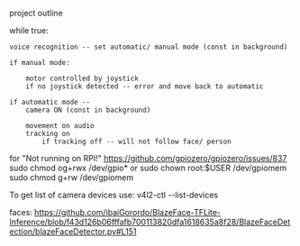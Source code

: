 project outline


while true:

    voice recognition -- set automatic/ manual mode (const in background)

    if manual mode:

        motor controlled by joystick 
        if no joystick detected -- error and move back to automatic

    if automatic mode --
        camera ON (const in background)

        movement on audio
        tracking on
            if tracking off -- will not follow face/ person


for "Not running on RPI!" https://github.com/gpiozero/gpiozero/issues/837
sudo chmod og+rwx /dev/gpio*
or 
sudo chown root:$USER /dev/gpiomem
sudo chmod g+rw /dev/gpiomem


To get list of camera devices use:
v4l2-ctl --list-devices


faces: https://github.com/ibaiGorordo/BlazeFace-TFLite-Inference/blob/f43d126b06fffafb700113820dfa1618635a8f28/BlazeFaceDetection/blazeFaceDetector.py#L151